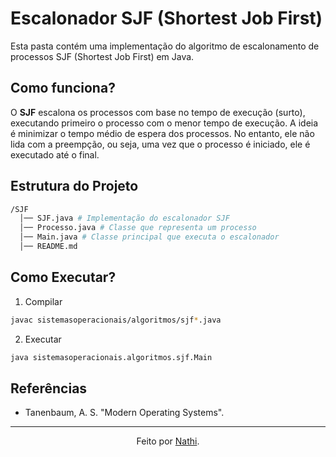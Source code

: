 # Escalonador SJF (Shortest Job First)

Esta pasta contém uma implementação do algoritmo de escalonamento de processos SJF (Shortest Job First) em Java.

## Como funciona?

O **SJF** escalona os processos com base no tempo de execução (surto), executando primeiro o processo com o menor tempo de execução. A ideia é minimizar o tempo médio de espera dos processos. No entanto, ele não lida com a preempção, ou seja, uma vez que o processo é iniciado, ele é executado até o final.

## Estrutura do Projeto

```bash
/SJF
  │── SJF.java # Implementação do escalonador SJF
  │── Processo.java # Classe que representa um processo
  │── Main.java # Classe principal que executa o escalonador
  │── README.md 
```

## Como Executar?

1. Compilar

```bash
javac sistemasoperacionais/algoritmos/sjf*.java
```

2. Executar

```bash
java sistemasoperacionais.algoritmos.sjf.Main

```

## Referências

- Tanenbaum, A. S. "Modern Operating Systems".

---

<div align="center">Feito por <a href="https://github.com/nathaliacappellini">Nathi</a>.</div>
